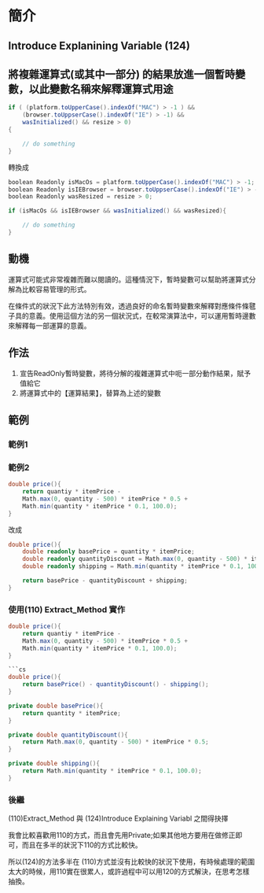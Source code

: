 # 簡介

## Introduce Explanining Variable (124)

## 將複雜運算式(或其中一部分) 的結果放進一個暫時變數，以此變數名稱來解釋運算式用途

``` cs
if ( (platform.toUpperCase().indexOf("MAC") > -1 ) && 
    (browser.toUppserCase().indexOf("IE") > -1) &&
    wasInitialized() && resize > 0)
{

    // do something
}
```

轉換成

``` cs
boolean Readonly isMacOs = platform.toUpperCase().indexOf("MAC") > -1;
boolean Readonly isIEBrowser = browser.toUppserCase().indexOf("IE") > -1;
boolean Readonly wasResized = resize > 0;

if (isMacOs && isIEBrowser && wasInitialized() && wasResized){

    // do something
}
```

## 動機

運算式可能式非常複雜而難以閱讀的。這種情況下，暫時變數可以幫助將運算式分解為比較容易管理的形式。

在條件式的狀況下此方法特別有效，透過良好的命名暫時變數來解釋對應條件條毽子具的意義。使用這個方法的另一個狀況式，在較常演算法中，可以運用暫時邊數來解釋每一部運算的意義。

## 作法

1. 宣告ReadOnly暫時變數，將待分解的複雜運算式中呃一部分動作結果，賦予值給它
2. 將運算式中的【運算結果】，替算為上述的變數

## 範例

### 範例1

### 範例2

``` cs
double price(){
    return quantiy * itemPrice - 
    Math.max(0, quantity - 500) * itemPrice * 0.5 + 
    Math.min(quantity * itemPrice * 0.1, 100.0);
}
```

改成

```cs
double price(){
    double readonly basePrice = quantity * itemPrice;
    double readonly quantityDiscount = Math.max(0, quantity - 500) * itemPrice * 0.5;
    double readonly shipping = Math.min(quantity * itemPrice * 0.1, 100.0);

    return basePrice - quantityDiscount + shipping;
}
```

### 使用(110) Extract_Method 實作

``` cs
double price(){
    return quantiy * itemPrice - 
    Math.max(0, quantity - 500) * itemPrice * 0.5 + 
    Math.min(quantity * itemPrice * 0.1, 100.0);
}

```cs
double price(){
    return basePrice() - quantityDiscount() - shipping();
}

private double basePrice(){
    return quantity * itemPrice;
}

private double quantityDiscount(){
    return Math.max(0, quantity - 500) * itemPrice * 0.5;
}

private double shipping(){
    return Math.min(quantity * itemPrice * 0.1, 100.0);
}
```

### 後繼

(110)Extract_Method 與 (124)Introduce Explaining Variabl 之間得抉擇

我會比較喜歡用110的方式，而且會先用Private;如果其他地方要用在做修正即可，而且在多半的狀況下110的方式比較快。

所以(124)的方法多半在 (110)方式並沒有比較快的狀況下使用，有時候處理的範圍太大的時候，用110實在很累人，或許過程中可以用120的方式解決，在思考怎樣抽換。

